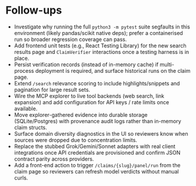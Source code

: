 # Follow-ups
- Investigate why running the full `python3 -m pytest` suite segfaults in this environment (likely pandas/scikit native deps); prefer a containerised run so broader regression coverage can pass.
- Add frontend unit tests (e.g., React Testing Library) for the new search results page and `ClaimVerifier` interactions once a testing harness is in place.
- Persist verification records (instead of in-memory cache) if multi-process deployment is required, and surface historical runs on the claim page.
- Extend `/search` relevance scoring to include highlights/snippets and pagination for large result sets.
- Wire the MCP explorer to live tool backends (web search, link expansion) and add configuration for API keys / rate limits once available.
- Move explorer-gathered evidence into durable storage (SQLite/Postgres) with provenance audit logs rather than in-memory claim structs.
- Surface domain diversity diagnostics in the UI so reviewers know when sources were dropped due to concentration limits.
- Replace the stubbed Grok/Gemini/Sonnet adapters with real client integrations once API credentials are provisioned and confirm JSON contract parity across providers.
- Add a front-end action to trigger `/claims/{slug}/panel/run` from the claim page so reviewers can refresh model verdicts without manual curls.
